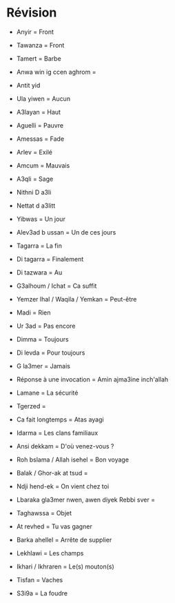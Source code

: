 # Révision

- Anyir = Front
- Tawanza = Front
- Tamert = Barbe

- Anwa win ig ccen aghrom = 
- Antit yid 

- Ula yiwen = Aucun

- A3layan = Haut

- Aguelli = Pauvre

- Amessas = Fade
- Arlev = Exilé

- Amcum = Mauvais
- A3qli = Sage

- Nithni D a3li 
- Nettat d a3litt 

- Yibwas = Un jour
- Alev3ad b ussan = Un de ces jours

- Tagarra = La fin
- Di tagarra = Finalement
- Di tazwara = Au

- G3alhoum / Ichat = Ca suffit

- Yemzer lhal / Waqila / Yemkan = Peut-être

- Madi = Rien
- Ur 3ad = Pas encore

- Dimma = Toujours

- Di levda = Pour toujours

- G la3mer = Jamais

- Réponse à une invocation = Amin ajma3ine inch'allah
- Lamane = La sécurité

- Tgerzed = 

- Ca fait longtemps = Atas ayagi

- Idarma = Les clans familiaux

- Ansi dekkam = D'où venez-vous ?

- Roh bslama / Allah isehel = Bon voyage

- Balak / Ghor-ak at tsud = 
- Ndji hend-ek = On vient chez toi

- Lbaraka gla3mer nwen, awen diyek Rebbi sver = 

- Taghawssa = Objet

- At revhed = Tu vas gagner

- Barka ahellel = Arrête de supplier

- Lekhlawi = Les champs

- Ikhari / Ikhraren = Le(s) mouton(s)

- Tisfan = Vaches
- S3i9a = La foudre